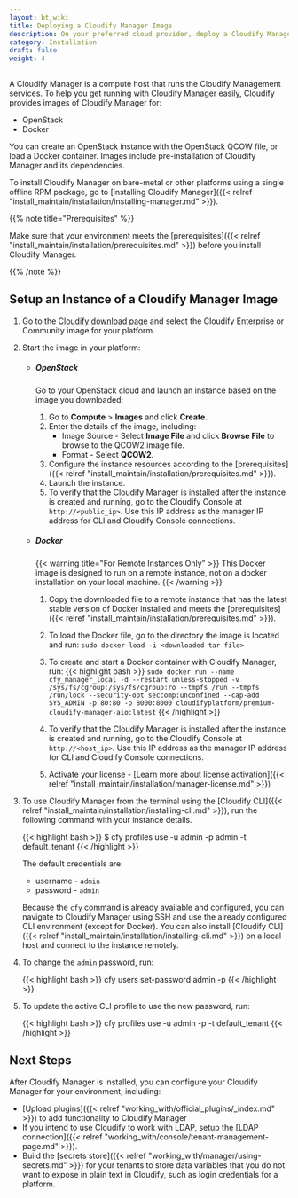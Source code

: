 ```yaml
---
layout: bt_wiki
title: Deploying a Cloudify Manager Image
description: On your preferred cloud provider, deploy a Cloudify Manager from an image.
category: Installation
draft: false
weight: 4
---
```

A Cloudify Manager is a compute host that runs the Cloudify Management services. To help you get running with Cloudify Manager easily, Cloudify provides images of Cloudify Manager for:

* OpenStack
* Docker

You can create an OpenStack instance with the OpenStack QCOW file, or load a Docker container. Images include pre-installation of Cloudify Manager and its dependencies.

To install Cloudify Manager on bare-metal or other platforms using a single offline RPM package, go to [installing Cloudify Manager]({{< relref "install_maintain/installation/installing-manager.md" >}}).

{{% note title="Prerequisites" %}}

Make sure that your environment meets the [prerequisites]({{< relref "install_maintain/installation/prerequisites.md" >}}) before you install Cloudify Manager.

{{% /note %}}

## Setup an Instance of a Cloudify Manager Image

1. Go to the [Cloudify download page](http://cloudify.co/download/) and select the Cloudify Enterprise or Community image for your platform.
1. Start the image in your platform:

    * ##### OpenStack

        Go to your OpenStack cloud and launch an instance based on the image you downloaded:

        1. Go to **Compute** > **Images** and click **Create**.
        1. Enter the details of the image, including:
            * Image Source - Select **Image File** and click **Browse File** to browse to the QCOW2 image file.
            * Format - Select **QCOW2**.
        1. Configure the instance resources according to the [prerequisites]({{< relref "install_maintain/installation/prerequisites.md" >}}).
        1. Launch the instance.
        1. To verify that the Cloudify Manager is installed after the instance is created and running, go to the Cloudify Console at `http://<public_ip>`. Use this IP address as the manager IP address for CLI and Cloudify Console connections.

    * ##### Docker
        {{< warning title="For Remote Instances Only" >}}
        This Docker image is designed to run on a remote instance, not on a docker installation on your local machine.
        {{< /warning >}}

        1. Copy the downloaded file to a remote instance that has the latest stable version of Docker installed and meets the [prerequisites]({{< relref "install_maintain/installation/prerequisites.md" >}}).

        1. To load the Docker file, go to the directory the image is located and run:
        `sudo docker load -i <downloaded tar file>`
        1. To create and start a Docker container with Cloudify Manager, run:
        {{< highlight bash >}}
        `sudo docker run --name cfy_manager_local -d --restart unless-stopped -v /sys/fs/cgroup:/sys/fs/cgroup:ro --tmpfs /run --tmpfs /run/lock --security-opt seccomp:unconfined --cap-add SYS_ADMIN -p 80:80 -p 8000:8000 cloudifyplatform/premium-cloudify-manager-aio:latest`
        {{< /highlight >}}
        1. To verify that the Cloudify Manager is installed after the instance is created and running, go to the Cloudify Console at `http://<host_ip>`. Use this IP address as the manager IP address for CLI and Cloudify Console connections.
        1. Activate your license - [Learn more about license activation]({{< relref "install_maintain/installation/manager-license.md" >}})


1. To use Cloudify Manager from the terminal using the [Cloudify CLI]({{< relref "install_maintain/installation/installing-cli.md" >}}), run the following command with your instance details.

    {{< highlight bash >}}
    $ cfy profiles use <manager-ip> -u admin -p admin -t default_tenant
    {{< /highlight >}}

    The default credentials are:

    * username - `admin`
    * password - `admin`

    Because the `cfy` command is already available and configured, you can navigate to Cloudify Manager using SSH and use the already configured CLI environment (except for Docker). You can also install [Cloudify CLI]({{< relref "install_maintain/installation/installing-cli.md" >}}) on a local host and connect to the instance remotely.

1. To change the `admin` password, run:

    {{< highlight bash >}}
    cfy users set-password admin -p <new-password>
    {{< /highlight >}}

1. To update the active CLI profile to use the new password, run:

    {{< highlight bash >}}
    cfy profiles use <manager-ip> -u admin -p <the-new-password> -t default_tenant
    {{< /highlight >}}

## Next Steps

After Cloudify Manager is installed, you can configure your Cloudify Manager for your environment, including:

* [Upload plugins]({{< relref "working_with/official_plugins/_index.md" >}}) to add functionality to Cloudify Manager
* If you intend to use Cloudify to work with LDAP, setup the [LDAP connection]({{< relref "working_with/console/tenant-management-page.md" >}}).
* Build the [secrets store]({{< relref "working_with/manager/using-secrets.md" >}}) for your tenants to store data variables that you do not want to expose in plain text in Cloudify, such as login credentials for a platform.
